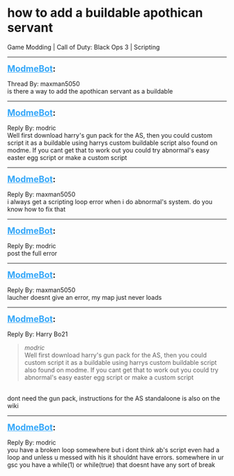 # how to add a buildable apothican servant
Game Modding | Call of Duty: Black Ops 3 | Scripting

---
<strong style="font-size: 1.4em;"><span style="text-decoration: underline;text-decoration-color: #34a7f9;"><span style="color:#34a7f9;">ModmeBot</span></span>:</strong>

<p>Thread By: maxman5050<br />is there a way to add the apothican servant as a buildable</p>

---
<strong style="font-size: 1.4em;"><span style="text-decoration: underline;text-decoration-color: #34a7f9;"><span style="color:#34a7f9;">ModmeBot</span></span>:</strong>

<p>Reply By: modric<br />Well first download harry&#39;s gun pack for the AS, then you could custom script it as a buildable using harrys custom buildable script also found on modme. If you cant get that to work out you could try abnormal&#39;s easy easter egg script or make a custom script</p>

---
<strong style="font-size: 1.4em;"><span style="text-decoration: underline;text-decoration-color: #34a7f9;"><span style="color:#34a7f9;">ModmeBot</span></span>:</strong>

<p>Reply By: maxman5050<br />i always get a scripting loop error when i do abnormal&#39;s system. do you know how to fix that</p>

---
<strong style="font-size: 1.4em;"><span style="text-decoration: underline;text-decoration-color: #34a7f9;"><span style="color:#34a7f9;">ModmeBot</span></span>:</strong>

<p>Reply By: modric<br />post the full error</p>

---
<strong style="font-size: 1.4em;"><span style="text-decoration: underline;text-decoration-color: #34a7f9;"><span style="color:#34a7f9;">ModmeBot</span></span>:</strong>

<p>Reply By: maxman5050<br />laucher doesnt give an error, my map just never loads</p>

---
<strong style="font-size: 1.4em;"><span style="text-decoration: underline;text-decoration-color: #34a7f9;"><span style="color:#34a7f9;">ModmeBot</span></span>:</strong>

<p>Reply By: Harry Bo21<br /><blockquote><em>modric</em><br />Well first download harry&#39;s gun pack for the AS, then you could custom script it as a buildable using harrys custom buildable script also found on modme. If you cant get that to work out you could try abnormal&#39;s easy easter egg script or make a custom script</blockquote><br /> dont need the gun pack, instructions for the AS standaloone is also on the wiki</p>

---
<strong style="font-size: 1.4em;"><span style="text-decoration: underline;text-decoration-color: #34a7f9;"><span style="color:#34a7f9;">ModmeBot</span></span>:</strong>

<p>Reply By: modric<br />you have a broken loop somewhere but i dont think ab&#39;s script even had a loop and unless u messed with his it shouldnt have errors. somewhere in ur gsc you have a while(1) or while(true) that doesnt have any sort of break</p>
